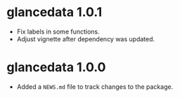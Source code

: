 # glancedata 1.0.1

* Fix labels in some functions.
* Adjust vignette after dependency was updated.


# glancedata 1.0.0

* Added a `NEWS.md` file to track changes to the package.

